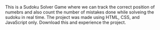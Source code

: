 This is a Sudoku Solver Game where we can track the correct position of numebrs and also count the number of mistakes done while solveing the sudoku in real time.
The project was made using HTML, CSS, and JavaScript only.
Download this and experience the project.
